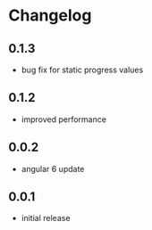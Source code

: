# Changelog

## 0.1.3
- bug fix for static progress values

## 0.1.2
- improved performance

## 0.0.2
- angular 6 update

## 0.0.1
- initial release
